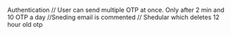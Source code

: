 Authentication
// User can send multiple OTP at once. Only after 2 min and 10 OTP a day
//Sneding email is commented
// Shedular which deletes 12 hour old otp

